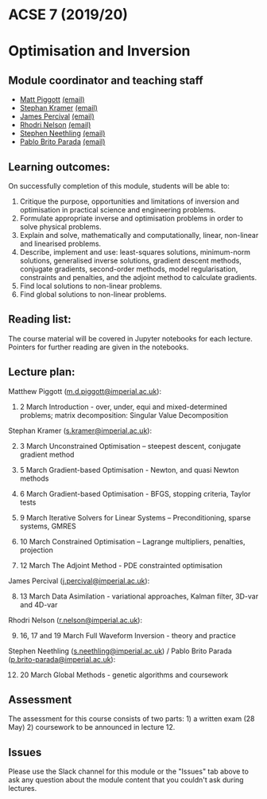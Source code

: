 # ACSE 7 (2019/20)
# Optimisation and Inversion

## Module coordinator and teaching staff

- [Matt Piggott](https://www.imperial.ac.uk/people/m.d.piggott) [(email)](mailto:m.d.piggott@imperial.ac.uk) 
- [Stephan Kramer](http://www.imperial.ac.uk/people/s.kramer) [(email)](mailto:s.kramer@imperial.ac.uk) 
- [James Percival]() [(email)](mailto:j.percival@imperial.ac.uk) 
- [Rhodri Nelson]() [(email)](mailto:r.nelson@imperial.ac.uk) 
- [Stephen Neethling]() [(email)](mailto:s.neethling@imperial.ac.uk) 
- [Pablo Brito Parada]() [(email)](mailto:p.brito-parada@imperial.ac.uk)

## Learning outcomes:

On successfully completion of this module, students will be able to:

1.	Critique the purpose, opportunities and limitations of inversion and optimisation in practical science and engineering problems.
2.	Formulate appropriate inverse and optimisation problems in order to solve physical problems.
3.	Explain and solve, mathematically and computationally, linear, non-linear and linearised problems.
4.	Describe, implement and use: least-squares solutions, minimum-norm solutions, generalised inverse solutions, gradient descent methods, conjugate gradients, second-order methods, model regularisation, constraints and penalties, and the adjoint method to calculate gradients.
5.	Find local solutions to non-linear problems.
6.	Find global solutions to non-linear problems. 

## Reading list:
The course material will be covered in Jupyter notebooks for each lecture. Pointers for further 
reading are given in the notebooks.

## Lecture plan:

Matthew Piggott (m.d.piggott@imperial.ac.uk):

1.   2 March  Introduction - over, under, equi and mixed-determined problems; matrix decomposition: Singular Value Decomposition

Stephan Kramer (s.kramer@imperial.ac.uk):

2.   3 March  Unconstrained Optimisation – steepest descent, conjugate gradient method

3.   5 March  Gradient-based Optimisation - Newton, and quasi Newton methods
 
4.   6 March  Gradient-based Optimisation - BFGS, stopping criteria, Taylor tests

5.   9 March  Iterative Solvers for Linear Systems – Preconditioning, sparse systems, GMRES

6.  10 March  Constrained Optimisation – Lagrange multipliers, penalties, projection

7.  12 March  The Adjoint Method - PDE constrainted optimisation

James Percival (j.percival@imperial.ac.uk):

8.  13 March  Data Asimilation - variational approaches, Kalman filter, 3D-var and 4D-var

Rhodri Nelson (r.nelson@imperial.ac.uk):

9.  16, 17 and 19 March  Full Waveform Inversion - theory and practice

Stephen Neethling (s.neethling@imperial.ac.uk) / Pablo Brito Parada (p.brito-parada@imperial.ac.uk):

12. 20 March  Global Methods - genetic algorithms and coursework


## Assessment
The assessment for this course consists of two parts: 1) a written exam (28 May)
2) coursework to be announced in lecture 12.

## Issues

Please use the Slack channel for this module or the "Issues" tab above to ask any question about the module content that you couldn't ask during lectures.
  
